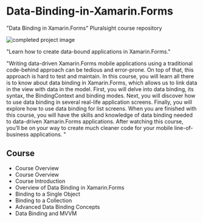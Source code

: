 # Data-Binding-in-Xamarin.Forms
"Data Binding in Xamarin.Forms" Pluralsight course repository

![completed project image](http://url/to/img.png)

"Learn how to create data-bound applications in Xamarin.Forms."

"Writing data-driven Xamarin.Forms mobile applications using a traditional code-behind approach can be tedious and error-prone. On top of that, this approach is hard to test and maintain. In this course, you will learn all there is to know about data binding in Xamarin.Forms, which allows us to link data in the view with data in the model. First, you will delve into data binding, its syntax, the BindingContext and binding modes. Next, you will discover how to use data binding in several real-life application screens. Finally, you will explore how to use data binding for list screens. When you are finished with this course, you will have the skills and knowledge of data binding needed to data-driven Xamarin.Forms applications. After watching this course, you’ll be on your way to create much cleaner code for your mobile line-of-business applications. "

## Course 

- Course Overview
- Course Overview
- Course Introduction
- Overview of Data Binding in Xamarin.Forms
- Binding to a Single Object
- Binding to a Collection
- Advanced Data Binding Concepts
- Data Binding and MVVM